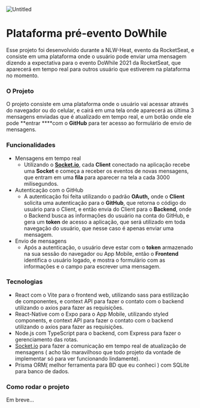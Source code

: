 ![Untitled](https://user-images.githubusercontent.com/57686218/139775413-7b6247ce-560c-48a9-bdeb-baa4a81ca7c6.png)

# Plataforma pré-evento DoWhile

Esse projeto foi desenvolvido durante a NLW-Heat, evento da RocketSeat, e consiste em uma plataforma onde o usuário pode enviar uma mensagem dizendo a expectativa para o evento DoWhile 2021 da RocketSeat, que aparecerá em tempo real para outros usuário que estiverem na plataforma no momento.

### **O Projeto**

O projeto consiste em uma plataforma onde o usuário vai acessar através do navegador ou do celular, e cairá em uma tela onde aparecerá as última 3 mensagens enviadas que é atualizado em tempo real, e um botão onde ele pode **entrar ****com o **GitHub** para ter acesso ao formulário de envio de mensagens.

### Funcionalidades

- Mensagens em tempo real
    - Utilizando o **[Socket.io](http://socket.io)**, cada **Client** conectado na aplicação recebe uma **Socket** e começa a receber os eventos de novas mensagens, que entram em uma **fila** para aparecer na tela a cada 3000 milisegundos.
- Autenticação com o GitHub
    - A autenticação foi feita utilizando o padrão **OAuth,** onde o **Client** solicita uma autenticação para o **GitHub**, que retorna o código do usuário para o Client, e então envia do Client para o **Backend**, onde o Backend busca as informações do usuário na conta do GitHub, e gera um **token** de acesso a aplicação, que será utilizado em toda navegação do usuário, que nesse caso é apenas enviar uma mensagem.
- Envio de mensagens
    - Após a autenticação, o usuário deve estar com o **token** armazenado na sua sessão do navegador ou App Mobile, então o **Frontend** identifica o usuário logado, e mostra o formulário com as informações e o campo para escrever uma mensagem.
    

### Tecnologias

- React com o Vite para o frontend web, utilizando sass para estilização de componentes, e context API para fazer o contato com o backend utilizando o axios para fazer as requisições.
- React-Native com o Expo para o App Mobile, utilizando styled components, e context API para fazer o contato com o backend utilizando o axios para fazer as requisições.
- Node.js com TypeScript para o backend, com Express para fazer o gerenciamento das rotas.
- [Socket.io](http://Socket.io) para fazer a comunicação em tempo real de atualização de mensagens ( acho tão maravilhoso que todo projeto da vontade de implementar só para ver funcionando lindamente).
- Prisma ORM( melhor ferramenta para BD que eu conheci ) com SQLite para banco de dados.

### Como rodar o projeto

Em breve...

